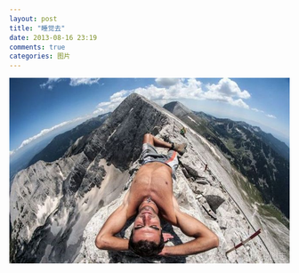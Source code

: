 ```yaml
---
layout: post
title: "睡觉去"
date: 2013-08-16 23:19
comments: true
categories: 图片
---
```

![sleep](/images/sleep.jpg)
